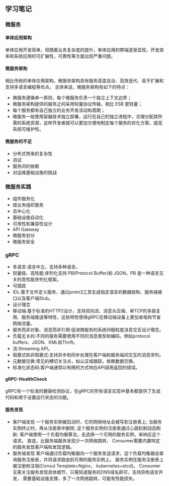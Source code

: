 ## 学习笔记

### 微服务

#### 单体应用架构
单体应用开发简单，但随着业务复杂度的提升，单体应用的弊端逐渐显现，开发效率和系统应用的可扩展性，可靠性等方面出现严重问题。

#### 微服务架构
相比传统的单体应用架构，微服务架构具有服务高度自治、高效迭代、易于扩展和支持多语言编程等优点。
总体来说，微服务架构有如下的特点：
- 微服务遵循单一原则，每个微服务负责一个独立上下文边界；
- 微服务架构提供的服务之间采用轻量协议传输，相比 ESB 更轻量；
- 每个服务都有自己独立的业务开发活动和周期；
- 微服务一般使用容器技术独立部署，运行在自己的独立进程中，合理分配其所需的系统资源，这样开发者就可以更加方便地制定每个服务的优化方案，提高系统可维护性。

#### 微服务的不足
- 分布式带来的复杂性
- 测试
- 服务间的依赖
- 对运维基础设施的挑战

### 微服务实践
- 组件服务化
- 按业务组织服务
- 去中心化
- 基础设施自动化
- 可用性和兼容性设计
- API Gateway
- 微服务划分
- 微服务安全

### gRPC
- 多语言:语言中立，支持多种语言。
- 轻量级、高性能:序列化支持 PB(Protocol Buffer)和 JSON，PB 是一种语言无关的高性能序列化框架。
- 可插拔
- IDL:基于文件定义服务，通过proto3工具生成指定语言的数据结构、服务端接口以及客户端Stub。
- 设计理念
- 移动端:基于标准的HTTP2设计，支持双向流、消息头压缩、单TCP的多路复用、服务端推送等特性，这些特性使得gRPC在移动端设备上更加省电和节省网络流量。
- 服务而非对象、消息而非引用:促进微服务的系统间粗粒度消息交互设计理念。
- 负载无关的:不同的服务需要使用不同的消息类型和编码，例如protocol buffers、JSON、XML和Thrift。
- 流:Streaming API。
- 阻塞式和非阻塞式:支持异步和同步处理在客户端和服务端间交互的消息序列。
- 元数据交换:常见的横切关注点，如认证或跟踪，依赖数据交换。
- 标准化状态码:客户端通常以有限的方式响应API调用返回的错误。

#### gRPC-HealthCheck
gRPC有一个标准的健康检测协议，在gRPC的所有语言实现中基本都提供了生成代码和用于设置运行状态的功能。

#### 服务发现
- 客户端发现
一个服务实例被启动时，它的网络地址会被写到注册表上;
当服务实例终止时，再从注册表中删除;
这个服务实例的注册表通过心跳机制动态刷新;
客户端使用一个负载均衡算法，去选择一个可用的服务实例，来响应这个请求。
直连，比服务端服务发现少一次网络跳转， Consumer需要内置特定的服务发现客户端和发现逻辑。
- 服务端发现
客户端通过负载均衡器向一个服务发送请求，这个负载均衡器会查询服务注册表，并将请求路由到可用的服务实例上。
服务实例在服务注册表上被注册和注销(Consul Template+Nginx， kubernetes+etcd)。
Consumer无需关注服务发现具体细节，只需知道服务的DNS域名即可，支持异构语言开发，
需要基础设施支撑，多了一次网络跳转，可能有性能损失。


